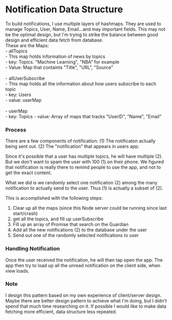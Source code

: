# Notification Data Structure
To build notifications, I use multiple layers of hashmaps. They are used to manage Topics, User, Name, Email...and may important fields. This may not be the optimal design, but I'm trying to strike the balance between good design and efficient data fetch from database.
<br />
These are the Maps:<br />
	 - allTopics<br />
	 	- This map holds information of news by topics<br />
	 	- key: Topics. "Machine Learning", "NBA" for example<br />
	 	- Value: Map that containts "Title", "URL", "Source"<br />
	 	<br />
	 - allUserSubscribe<br />
	 	- This map holds all the information about how users subscribe to each topic<br />
	 	- key: Users<br />
	 	- value: userMap<br />
	 	<br />
	 - userMap <br />
	 - key: Topics
	 - value: Array of maps that tracks "UserID", "Name", "Email"



### Process
There are a few components of notification:
(1) The notificaton actually being sent out.
(2) The "notification" that appears in users app.

Since it's possible that a user has multiple topics, he will have multiple (2). But we don't want to spam the user with 100 (1) on their phone. We figured that notification is really there to remind people to use the app, and not to get the exact content.

What we did is we randomly select one notification (2) among the many notification to actually send to the user. Thus (1) is actually a subset of (2).

This is accomplished with the following steps:
1. Clear up all the maps (since this Node server could be running since last start/crash)
2. get all the topics, and fill up userSubscribe 
3. Fill up an array of Promise that search on the Guardian
4. Add all the new notifications (2) to the database under the user
5. Send out one of the randomly selected notifications to user

### Handling Notification
Once the user received the notification, he will then tap open the app. The app then try to load up all the unread notification on the client side, when view loads.

### Note
I design this pattern based on my own experience of client/server design. Maybe there are better design pattern to achieve what I'm doing, but I didn't spend that much time researching on it. If possible I would like to make data fetching more efficient, data structure less repeated.